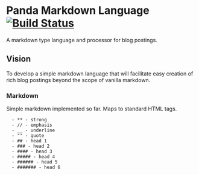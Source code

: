 Panda Markdown Language [![Build Status](https://travis-ci.org/necrophonic/panda-markdown.png?branch=master)](https://travis-ci.org/necrophonic/panda-markdown)
=======================

A markdown type language and processor for blog postings.

## Vision ##

To develop a simple markdown language that will facilitate easy creation of rich blog postings beyond the scope of vanilla markdown.

### Markdown ###

Simple markdown implemented so far. Maps to standard HTML tags.

```
  - ** - strong
  - // - emphasis
  - __ - underline
  - "" - quote
  - ## - head 1
  - ### - head 2
  - #### - head 3
  - ##### - head 4
  - ###### - head 5
  - ####### - head 6
```
